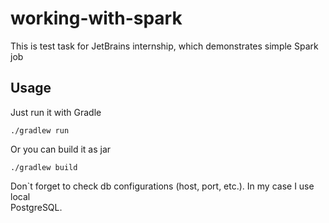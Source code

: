 # working-with-spark
This is test task for JetBrains internship, which demonstrates simple Spark job
## Usage
Just run it with Gradle
```
./gradlew run
```
Or you can build it as jar
```
./gradlew build
```
Don`t forget to check db configurations (host, port, etc.). In my case I use local  
PostgreSQL.